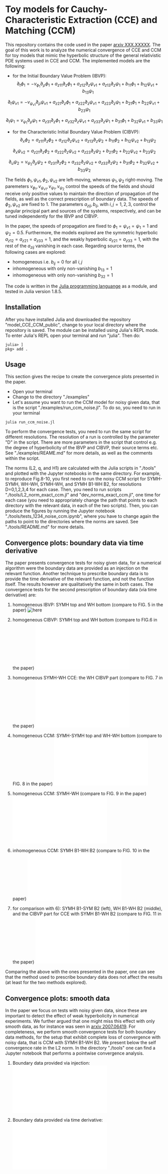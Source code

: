 # Toy models for Cauchy-Characteristic Extraction (CCE) and Matching (CCM)
 
This repository contains the code used in the paper [arxiv
XXX.XXXXX](...).  The goal of this work is to analyze the numerical
convergence of CCE and CCM for toy models that mimic the hyperbolic
structure of the general relativistic PDE systems used in CCE and
CCM. The implemented models are the following:

- for the Initial Boundary Value Problem (IBVP):
$$\partial_t \phi_1 = - v_{\phi_1} \partial_\rho \phi_1 + a_{z11} \partial_z \phi_1 + a_{z12} \partial_z \psi_{v 1} + a_{z13} \partial_z \psi_1 + b_{11} \phi_1 + b_{12} \psi_{v 1} + b_{13}\psi_1 $$ 

$$\partial_t \psi_{v1} = - v_{\psi_{v1}} \partial_\rho \psi_{v1} + a_{z21} \partial_z \phi_1 + a_{z22} \partial_z \psi_{v 1} + a_{z23} \partial_z \psi_1 + b_{21} \phi_1 + b_{22} \psi_{v 1} + b_{23}\psi_1 $$

$$\partial_t \psi_1 = v_{\psi_1} \partial_\rho \psi_1 + a_{z31} \partial_z \phi_1 + a_{z32} \partial_z \psi_{v 1} + a_{z33} \partial_z \psi_1 + b_{31} \phi_1 + b_{32} \psi_{v 1} + b_{33}\psi_1 $$

- for the Characteristic Initial Boundary Value Problem (CIBVP):
$$\partial_x \phi_2 = a_{z11} \partial_z \phi_2 + a_{z12} \partial_z \psi_{v 2} + a_{z13} \partial_z \psi_2 + b_{11} \phi_2 + b_{12} \psi_{v 2} + b_{13}\psi_2 $$ 

$$\partial_x \psi_{v2} = a_{z21} \partial_z \phi_2 + a_{z22} \partial_z \psi_{v 2} + a_{z23} \partial_z \psi_2 + b_{21} \phi_2 + b_{22} \psi_{v 2} + b_{23}\psi_2 $$

$$\partial_u \psi_2 = v_{\psi_2} \partial_\rho \psi_2 + a_{z31} \partial_z \phi_2 + a_{z32} \partial_z \psi_{v 2} + a_{z33} \partial_z \psi_2 + b_{31} \phi_2 + b_{32} \psi_{v 2} + b_{33}\psi_2 $$

The fields $\phi_1, \psi_{v1}, \phi_2, \psi_{v2}$ are left-moving,
whereas $\psi_1, \psi_2$ right-moving. The paremeters $v_{\phi_1},
v_{\psi_{v1}}, v_{\psi_1}, v_{\psi_2}$ control the speeds of the
fields and should receive only positive values to maintain the
direction of propagation of the fields, as well as the correct
prescription of boundary data. The speeds of $\phi_2, \psi_{v2}$ are
fixed to $1$. The parameters $a_{zij}, b_{ij}$, with $i,j=1,2,3$,
control the angular principal part and sources of the systems,
respectively, and can be tuned independently for the IBVP and CIBVP.

In the paper, the speeds of propagation are fixed to $\phi_1 =
\psi_{v1} = \psi_1 = 1$ and $\psi_2 = 0.5$. Furthermore, the models
explored are the symmetric hyperbolic $a_{z12}=a_{z21}=a_{z33}=1$, and
the weakly hyperbolic $a_{z21}=a_{z33}=1$, with the rest of the
$a_{zij}$ vanishing in each case. Regarding source terms, the
following cases are explored:
+ homogeneous i.e. $b_{ij} = 0$ for all $i,j$
+ inhomogeneous with only non-vanishing $b_{13}=1$
+ inhomogeneous with only non-vanishing $b_{32}=1$

The code is written in the [Julia programming
languange](https://julialang.org/) as a module, and
tested in Julia version 1.8.5.

## Installation

After you have installed Julia and downloaded the repository
"model_CCE_CCM_public", change to your local directory where the
repository is saved. The module can be installed using Julia's REPL
mode. To enter Julia's REPL open your terminal and run "julia". Then
do:

```
julia> ]
pkg> add .
```

## Usage

This section gives the recipe to create the convergence plots
presented in the paper.

+ Open your terminal
+ Change to the directory "./examples"
+ Let's assume you want to run the CCM model for noisy given data,
that is the script "./examples/run_ccm_noise.jl". To do so, you need
to run in your terminal
```
julia run_ccm_noise.jl
```
To perform the convergence tests, you need to run the same script for
different resolutions. The resolution of a run is controlled by the
parameter "D" in the script. There are more parameters in the script
that control e.g. the degree of hyperbolicity of the IBVP and CIBVP,
their source terms etc. See "./examples/REAME.md" for more details, as
well as the comments within the script.

The norms (L2, q, and H1) are calculated with the Julia scripts in
"./tools" and plotted with the Jupyter notebooks in the same
directory. For example, to reproduce Fig.8-10, you first need to run
the noisy CCM script for SYMH-SYMH, WH-WH, SYMH-WH, and SYMH B1-WH B2,
for resolutions D=0,1,2,3,4 for each case. Then, you need to run
scripts "./tools/L2_norm_exact_ccm.jl" and "dev_norms_exact_ccm.jl",
one time for each case (you need to appropriately change the path that
points to each directory with the relevant data, in each of the two
scripts). Then, you can produce the figures by running the Jupyter
notebook "./tools/tests_1234_noise_ccm.ipynb", where you have to
change again the paths to point to the directories where the norms are
saved. See "./tools/README.md" for more details.


## Convergence plots: boundary data via time derivative

The paper presents convergence tests for noisy given data, for a
numerical algorithm were the boundary data are provided as an
injection on the relevant function. Another technique to prescribe
boundary data is to provide the time derivative of the relevant
function, and not the function itself. The results however are
qualitatively the same in both cases. The convergence tests for the
second prescription of boundary data (via time derivative) are:

1) homogeneous IBVP: SYMH top and WH bottom (compare to FIG. 5 in the
paper)
![here](../figures/IBVP_plots/SYMH_vs_WH_noise_t20_tests1234.png)

2) homogeneous CIBVP: SYMH top and WH bottom (compare to FIG.6 in the
paper)
![here](../figures/CIBVP_plots/SYMH_vs_WH_noise_t20_tests1234.pdf)

3) homogeneous SYMH-WH CCE: the WH CIBVP part (compare to FIG. 7 in
the paper)
![here](../figures/CCE_CIBVP_plots/SYMH_WH_noise_t20_tests1234.pdf)

4) homogeneous CCM: SYMH-SYMH top and WH-WH bottom (compare to FIG. 8
in the paper)
![here](../figures/CCM_plots/SYMH_SYMH_WH_WH_noise_t20_tests1234.pdf)

5) homogeneous CCM: SYMH-WH (compare to FIG. 9 in the paper)
![here](../figures/CCM_plots/SYMH_WH_noise_t20_tests1234.pdf)

6) inhomogeneous CCM: SYMH B1-WH B2 (compare to FIG. 10 in the paper)
![here](../figures/CCM_plots/SYMH_B1_WH_B2_noise_t20_tests1234.pdf)

7) for comparison with 6): SYMH B1-SYM B2 (left), WH B1-WH B2
(middle), and the CIBVP part for CCE with SYMH B1-WH B2 (compare to
FIG. 11 in the paper)
![here](../figures/CCM_plots/inhom_CCM_CCE_comparison_tests234.pdf)

Comparing the above with the ones presented in the paper, one can see
that the method used to prescribe boundary data does not affect the
results (at least for the two methods explored).


## Convergence plots: smooth data

In the paper we focus on tests with noisy given data, since these are
important to detect the effect of weak hyperbolicity in numerical
experiments. We further argued that one might miss this effect with
only smooth data, as for instance was seen in [arxiv
2007.06419](https://arxiv.org/abs/2007.06419). For completeness, we
perform smooth convergence tests for both boundary data methods, for
the setup that exhibit complete loss of convergence with noisy data,
that is CCM with SYMH B1-WH B2. We present below the self convergence
rate in the L2 norm. In the directory "./tools" one can find a Jupyter
notebook that performs a pointwise convergence analysis.

1) Boundary data provided via injection:
![here](../figures/smooth_Cself_L2.pdf)

2) Boundary data provided via time derivative:
![here](../figures/smooth_Cself_L2_dtBD.pdf)
